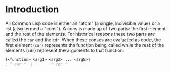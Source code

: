 # Introduction

All Common Lisp code is either an "atom" (a single, indivisible value) or a list (also termed a "cons").
A cons is made up of two parts: the first element and the rest of the elements.
For historical reasons these two parts are called the `car` and the `cdr`.
When these conses are evaluated as code, the first element (`car`) represents the function being called while the rest of the elements
(`cdr`) represent the arguments to that function:

```lisp
(<function> <arg1> <arg2> ... <argN>)
; ^ car ^  |        ^ cdr ^
```

